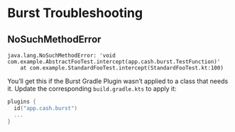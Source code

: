 Burst Troubleshooting
=====================

NoSuchMethodError
-----------------

```
java.lang.NoSuchMethodError: 'void com.example.AbstractFooTest.intercept(app.cash.burst.TestFunction)'
    at com.example.StandardFooTest.intercept(StandardFooTest.kt:100)
```

You’ll get this if the Burst Gradle Plugin wasn’t applied to a class that needs it. Update the
corresponding `build.gradle.kts` to apply it:

```kotlin
plugins {
  id("app.cash.burst")
  ...
}
```
